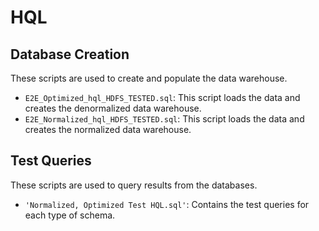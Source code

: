 # HQL

## Database Creation

These scripts are used to create and populate the data warehouse.

* `E2E_Optimized_hql_HDFS_TESTED.sql`: This script loads the data and creates the denormalized data warehouse.
* `E2E_Normalized_hql_HDFS_TESTED.sql`: This script loads the data and creates the normalized data warehouse.

## Test Queries

These scripts are used to query results from the databases.

* `'Normalized, Optimized Test HQL.sql'`: Contains the test queries for each type of schema.


